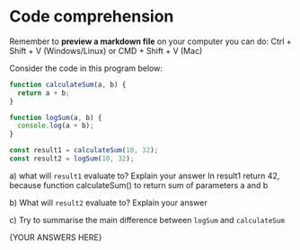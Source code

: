 # Code comprehension

Remember to **preview a markdown file** on your computer you can do:
Ctrl + Shift + V (Windows/Linux) or CMD + Shift + V (Mac)

Consider the code in this program below:

```js
function calculateSum(a, b) {
  return a + b;
}

function logSum(a, b) {
  console.log(a + b);
}

const result1 = calculateSum(10, 32);
const result2 = logSum(10, 32);
```

a) what will `result1` evaluate to? Explain your answer
In result1 return 42, because function calculateSum() to return sum of parameters a and b

b) What will `result2` evaluate to? Explain your answer

c) Try to summarise the main difference between `logSum` and `calculateSum`


{YOUR ANSWERS HERE}
